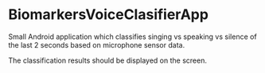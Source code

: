 # BiomarkersVoiceClasifierApp

Small Android application which classifies singing vs speaking vs silence of the last 2 seconds based on microphone sensor data.

The classification results should be displayed on the screen.
